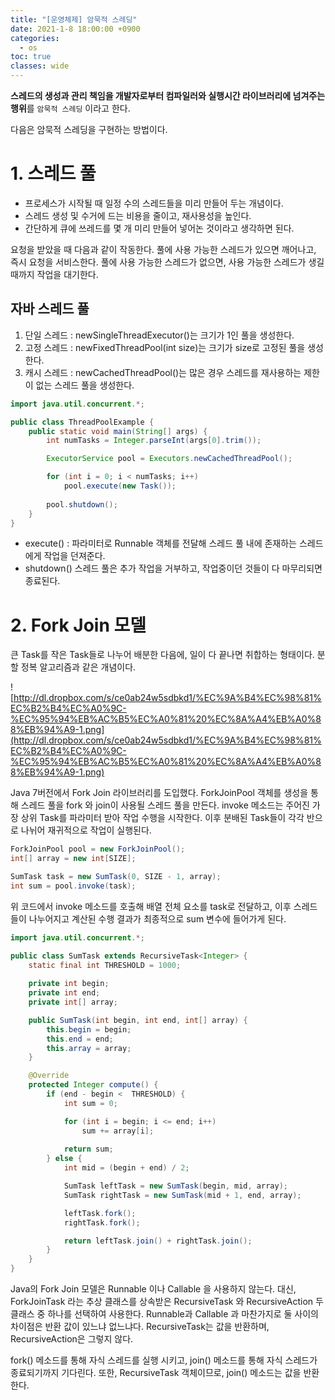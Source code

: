 ```yaml
---
title: "[운영체제] 암묵적 스레딩"
date: 2021-1-8 18:00:00 +0900
categories:
  - os
toc: true
classes: wide
---
```


**스레드의 생성과 관리 책임을 개발자로부터 컴파일러와 실행시간 라이브러리에 넘겨주는 행위**를 `암묵적 스레딩` 이라고 한다.

다음은 암묵적 스레딩을 구현하는 방법이다.

# 1. 스레드 풀

- 프로세스가 시작될 때 일정 수의 스레드들을 미리 만들어 두는 개념이다.
- 스레드 생성 및 수거에 드는 비용을 줄이고, 재사용성을 높인다.
- 간단하게 큐에 쓰레드를 몇 개 미리 만들어 넣어논 것이라고 생각하면 된다.

요청을 받았을 때 다음과 같이 작동한다. 풀에 사용 가능한 스레드가 있으면 깨어나고, 즉시 요청을 서비스한다. 풀에 사용 가능한 스레드가 없으면, 사용 가능한 스레드가 생길 때까지 작업을 대기한다.

## 자바 스레드 풀

1. 단일 스레드 : newSingleThreadExecutor()는 크기가 1인 풀을 생성한다.
2. 고정 스레드 : newFixedThreadPool(int size)는 크기가 size로 고정된 풀을 생성한다.
3. 캐시 스레드 : newCachedThreadPool()는 많은 경우 스레드를 재사용하는 제한이 없는 스레드 풀을 생성한다.

```java
import java.util.concurrent.*;

public class ThreadPoolExample {
	public static void main(String[] args) {
		int numTasks = Integer.parseInt(args[0].trim());

		ExecutorService pool = Executors.newCachedThreadPool();

		for (int i = 0; i < numTasks; i++)
			pool.execute(new Task());
		
		pool.shutdown();
	}
}
```

- execute() : 파라미터로 Runnable 객체를 전달해 스레드 풀 내에 존재하는 스레드에게 작업을 던져준다.
- shutdown() 스레드 풀은 추가 작업을 거부하고, 작업중이던 것들이 다 마무리되면 종료된다.

# 2. Fork Join 모델

큰 Task를 작은 Task들로 나누어 배분한 다음에, 일이 다 끝나면 취합하는 형태이다. 분할 정복 알고리즘과 같은 개념이다.

![http://dl.dropbox.com/s/ce0ab24w5sdbkd1/%EC%9A%B4%EC%98%81%EC%B2%B4%EC%A0%9C-%EC%95%94%EB%AC%B5%EC%A0%81%20%EC%8A%A4%EB%A0%88%EB%94%A9-1.png](http://dl.dropbox.com/s/ce0ab24w5sdbkd1/%EC%9A%B4%EC%98%81%EC%B2%B4%EC%A0%9C-%EC%95%94%EB%AC%B5%EC%A0%81%20%EC%8A%A4%EB%A0%88%EB%94%A9-1.png)

Java 7버전에서 Fork Join 라이브러리를 도입했다. ForkJoinPool 객체를 생성을 통해 스레드 풀을 fork 와 join이 사용될 스레드 풀을 만든다. invoke 메소드는 주어진 가장 상위 Task를 파라미터 받아 작업 수행을 시작한다. 이후 분배된 Task들이 각각 반으로 나뉘어 재귀적으로 작업이 실행된다.

```java
ForkJoinPool pool = new ForkJoinPool();
int[] array = new int[SIZE];

SumTask task = new SumTask(0, SIZE - 1, array);
int sum = pool.invoke(task);
```

위 코드에서 invoke 메소드를 호출해 배열 전체 요소를 task로 전달하고, 이후 스레드들이 나누어지고 계산된 수행 결과가 최종적으로 sum 변수에 들어가게 된다.

```java
import java.util.concurrent.*;

public class SumTask extends RecursiveTask<Integer> {
	static final int THRESHOLD = 1000;
	
	private int begin;
	private int end;
	private int[] array;

	public SumTask(int begin, int end, int[] array) {
		this.begin = begin;
		this.end = end;
		this.array = array;
	}

	@Override
	protected Integer compute() {
		if (end - begin <  THRESHOLD) {
			int sum = 0;

			for (int i = begin; i <= end; i++)
				sum += array[i];
	
			return sum;
		} else {
			int mid = (begin + end) / 2;

			SumTask leftTask = new SumTask(begin, mid, array);
			SumTask rightTask = new SumTask(mid + 1, end, array);

			leftTask.fork();
			rightTask.fork();

			return leftTask.join() + rightTask.join();
		}
	}
}

```

Java의 Fork Join 모델은 Runnable 이나 Callable 을 사용하지 않는다. 대신, ForkJoinTask 라는 추상 클래스를 상속받은 RecursiveTask 와 RecursiveAction 두 클래스 중 하나를 선택하여 사용한다. Runnable과 Callable 과 마찬가지로 둘 사이의 차이점은 반환 값이 있느냐 없느냐다. RecursiveTask는 값을 반환하며, RecursiveAction은 그렇지 않다.

fork() 메소드를 통해 자식 스레드를 실행 시키고, join() 메소드를 통해 자식 스레드가 종료되기까지 기다린다. 또한, RecursiveTask 객체이므로, join() 메소드는 값을 반환한다.